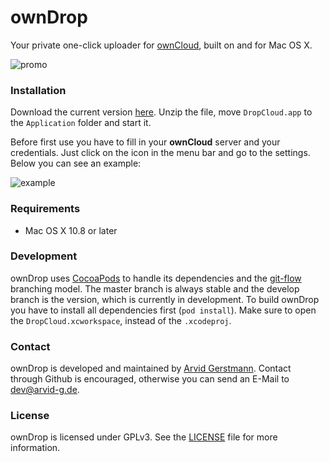 # ownDrop

Your private one-click uploader for [ownCloud](https://owncloud.org/), built on and for Mac OS X.

![promo](https://raw.githubusercontent.com/Leandros/ownDrop/master/Promo/promo.gif)


### Installation
Download the current version [here](https://github.com/Leandros/ownDrop/releases/download/0.2.0/ownDrop.zip). Unzip the file, move `DropCloud.app` to the `Application` folder and start it.

Before first use you have to fill in your **ownCloud** server and your credentials. Just click on the icon in the menu bar and go to the settings. Below you can see an example:

![example](https://raw.githubusercontent.com/Leandros/ownDrop/master/Promo/example.png)


### Requirements

- Mac OS X 10.8 or later


### Development
ownDrop uses [CocoaPods](http://cocoapods.org) to handle its dependencies and the [git-flow](http://nvie.com/posts/a-successful-git-branching-model/) branching model. The master branch is always stable and the develop branch is the version, which is currently in development.
To build ownDrop you have to install all dependencies first (`pod install`).
Make sure to open the `DropCloud.xcworkspace`, instead of the `.xcodeproj`.


### Contact
ownDrop is developed and maintained by [Arvid Gerstmann](http://github.com/leandros). Contact through Github is encouraged, otherwise you can send an E-Mail to dev@arvid-g.de.


### License
ownDrop is licensed under GPLv3. See the [LICENSE](https://github.com/Leandros/ownDrop/blob/master/LICENSE) file for more information.
